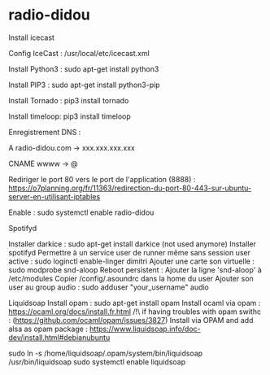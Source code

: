 # radio-didou

Install icecast

Config IceCast : /usr/local/etc/icecast.xml


Install Python3 : sudo apt-get install python3

Install PIP3 : sudo apt-get install python3-pip

Install Tornado : pip3 install tornado

Install timeloop: pip3 install timeloop

Enregistrement DNS :

A radio-didou.com -> xxx.xxx.xxx.xxx

CNAME wwww -> @


Rediriger le port 80 vers le port de l'application (8888) : https://o7planning.org/fr/11363/redirection-du-port-80-443-sur-ubuntu-server-en-utilisant-iptables

Enable : sudo systemctl enable radio-didou


Spotifyd

Installer darkice : sudo apt-get install darkice (not used anymore)
Installer spotifyd
Permettre à un service user de runner même sans session user active :
sudo loginctl enable-linger dimitri
Ajouter une carte son virtuelle : sudo modprobe snd-aloop
Reboot persistent : Ajouter la ligne 'snd-aloop' à /etc/modules
Copier /config/.asoundrc dans la home du user
Ajouter son user au group audio : sudo adduser "your_username" audio


Liquidsoap
Install opam : sudo apt-get install opam
Install ocaml via opam : https://ocaml.org/docs/install.fr.html
/!\ if having troubles with opam swithc :  (https://github.com/ocaml/opam/issues/3827)
Install via OPAM and add alsa as opam package : https://www.liquidsoap.info/doc-dev/install.html#debianubuntu

sudo ln -s /home/liquidsoap/.opam/system/bin/liquidsoap /usr/bin/liquidsoap
sudo systemctl enable liquidsoap


